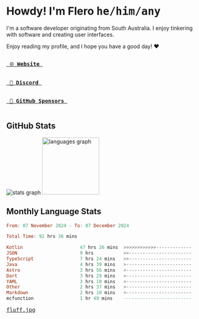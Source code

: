 # Howdy! I'm Flero <kbd>he/him/any</kbd>

I'm a software developer originating from South Australia. I enjoy tinkering with software and creating user interfaces.

Enjoy reading my profile, and I hope you have a good day! :heart:

<a href="https://flero.dev/">
    <kbd>
        <br>
        &nbsp;🌐 <strong>Website</strong>&nbsp;
        <br>
        <br>
    </kbd>
</a>

<a href="https://discord.com/users/1059375676769189938">
    <kbd>
        <br>
        &nbsp;💬 <strong>Discord</strong>&nbsp;
        <br>
        <br>
    </kbd>
</a>

<a href="https://github.com/sponsors/flerouwu">
    <kbd>
        <br>
        &nbsp;🩷 <strong>GitHub Sponsors</strong>&nbsp;
        <br>
        <br>
    </kbd>
</a>

## GitHub Stats
<!-- <p> allows it to be shown side-by-side -->
<div>
  <img src="https://github-readme-stats.vercel.app/api?hide_title=true&hide_rank=false&show_icons=true&include_all_commits=true&count_private=true&disable_animations=true&theme=github_dark&locale=en&hide_border=true&username=flerouwu" alt="stats graph"  />
  <img src="https://github-readme-stats.vercel.app/api/top-langs?locale=en&hide_title=false&langs_count=5&theme=github_dark&hide_border=true&username=flerouwu&layout=compact" alt="languages graph" height="150"  />
</div>

## Monthly Language Stats

<!--START_SECTION:waka-->

```haskell
From: 07 November 2024 - To: 07 December 2024

Total Time: 92 hrs 36 mins

Kotlin                     47 hrs 26 mins  >>>>>>>>>>>>-------------   49.82 %
JSON                       9 hrs           >>-----------------------   09.47 %
TypeScript                 7 hrs 24 mins   >>-----------------------   07.78 %
Java                       4 hrs 39 mins   >------------------------   04.88 %
Astro                      3 hrs 56 mins   >------------------------   04.13 %
Dart                       3 hrs 29 mins   >------------------------   03.67 %
YAML                       3 hrs 10 mins   >------------------------   03.34 %
Other                      2 hrs 37 mins   >------------------------   02.75 %
Markdown                   2 hrs 10 mins   >------------------------   02.29 %
mcfunction                 1 hr 49 mins    -------------------------   01.91 %
```

<!--END_SECTION:waka-->

<a href="https://raw.githubusercontent.com/flerouwu/flerouwu/main/fluff.jpg">
  <kbd>fluff.jpg</kbd>
</a>
